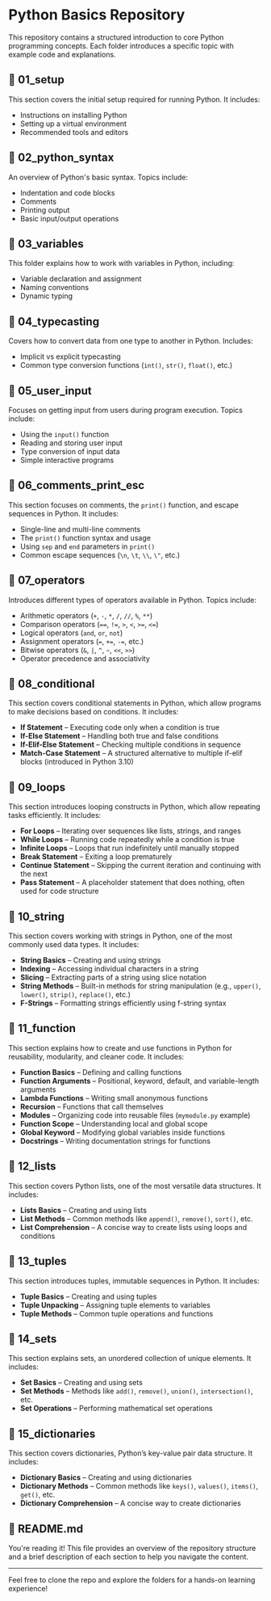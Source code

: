 # Python Basics Repository

This repository contains a structured introduction to core Python programming concepts. Each folder introduces a specific topic with example code and explanations.

## 📁 01_setup
This section covers the initial setup required for running Python. It includes:
- Instructions on installing Python
- Setting up a virtual environment
- Recommended tools and editors

## 📁 02_python_syntax
An overview of Python's basic syntax. Topics include:
- Indentation and code blocks
- Comments
- Printing output
- Basic input/output operations

## 📁 03_variables
This folder explains how to work with variables in Python, including:
- Variable declaration and assignment
- Naming conventions
- Dynamic typing

## 📁 04_typecasting
Covers how to convert data from one type to another in Python. Includes:
- Implicit vs explicit typecasting
- Common type conversion functions (`int()`, `str()`, `float()`, etc.)

## 📁 05_user_input  
Focuses on getting input from users during program execution. Topics include:  
- Using the `input()` function  
- Reading and storing user input  
- Type conversion of input data  
- Simple interactive programs

## 📁 06_comments_print_esc
This section focuses on comments, the `print()` function, and escape sequences in Python. It includes:
- Single-line and multi-line comments
- The `print()` function syntax and usage
- Using `sep` and `end` parameters in `print()`
- Common escape sequences (`\n`, `\t`, `\\`, `\"`, etc.)

## 📁 07_operators
Introduces different types of operators available in Python. Topics include:
- Arithmetic operators (`+`, `-`, `*`, `/`, `//`, `%`, `**`)
- Comparison operators (`==`, `!=`, `>`, `<`, `>=`, `<=`)
- Logical operators (`and`, `or`, `not`)
- Assignment operators (`=`, `+=`, `-=`, etc.)
- Bitwise operators (`&`, `|`, `^`, `~`, `<<`, `>>`)
- Operator precedence and associativity

## 📁 08_conditional
This section covers conditional statements in Python, which allow programs to make decisions based on conditions. It includes:
- **If Statement** – Executing code only when a condition is true
- **If-Else Statement** – Handling both true and false conditions
- **If-Elif-Else Statement** – Checking multiple conditions in sequence
- **Match-Case Statement** – A structured alternative to multiple if-elif blocks (introduced in Python 3.10)

## 📁 09_loops
This section introduces looping constructs in Python, which allow repeating tasks efficiently. It includes:
- **For Loops** – Iterating over sequences like lists, strings, and ranges
- **While Loops** – Running code repeatedly while a condition is true
- **Infinite Loops** – Loops that run indefinitely until manually stopped
- **Break Statement** – Exiting a loop prematurely
- **Continue Statement** – Skipping the current iteration and continuing with the next
- **Pass Statement** – A placeholder statement that does nothing, often used for code structure

## 📁 10_string
This section covers working with strings in Python, one of the most commonly used data types. It includes:
- **String Basics** – Creating and using strings
- **Indexing** – Accessing individual characters in a string
- **Slicing** – Extracting parts of a string using slice notation
- **String Methods** – Built-in methods for string manipulation (e.g., `upper()`, `lower()`, `strip()`, `replace()`, etc.)
- **F-Strings** – Formatting strings efficiently using f-string syntax

## 📁 11_function
This section explains how to create and use functions in Python for reusability, modularity, and cleaner code. It includes:
- **Function Basics** – Defining and calling functions
- **Function Arguments** – Positional, keyword, default, and variable-length arguments
- **Lambda Functions** – Writing small anonymous functions
- **Recursion** – Functions that call themselves
- **Modules** – Organizing code into reusable files (`mymodule.py` example)
- **Function Scope** – Understanding local and global scope
- **Global Keyword** – Modifying global variables inside functions
- **Docstrings** – Writing documentation strings for functions

## 📁 12_lists
This section covers Python lists, one of the most versatile data structures. It includes:
- **Lists Basics** – Creating and using lists
- **List Methods** – Common methods like `append()`, `remove()`, `sort()`, etc.
- **List Comprehension** – A concise way to create lists using loops and conditions

## 📁 13_tuples
This section introduces tuples, immutable sequences in Python. It includes:
- **Tuple Basics** – Creating and using tuples
- **Tuple Unpacking** – Assigning tuple elements to variables
- **Tuple Methods** – Common tuple operations and functions

## 📁 14_sets
This section explains sets, an unordered collection of unique elements. It includes:
- **Set Basics** – Creating and using sets
- **Set Methods** – Methods like `add()`, `remove()`, `union()`, `intersection()`, etc.
- **Set Operations** – Performing mathematical set operations

## 📁 15_dictionaries
This section covers dictionaries, Python’s key-value pair data structure. It includes:
- **Dictionary Basics** – Creating and using dictionaries
- **Dictionary Methods** – Common methods like `keys()`, `values()`, `items()`, `get()`, etc.
- **Dictionary Comprehension** – A concise way to create dictionaries

## 📄 README.md
You're reading it! This file provides an overview of the repository structure and a brief description of each section to help you navigate the content.

---

Feel free to clone the repo and explore the folders for a hands-on learning experience!
